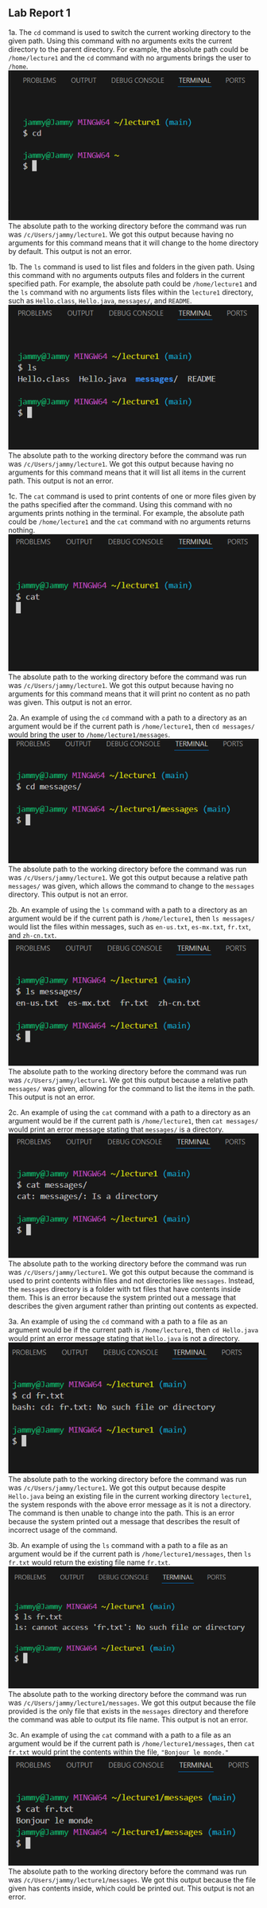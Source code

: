 ## Lab Report 1
1a. The ```cd``` command is used to switch the current working directory to the given path. Using this command with no arguments exits the current directory to the parent directory. For example, the absolute path could be ```/home/lecture1``` and the ```cd``` command with no arguments brings the user to ```/home```.  
![Image](1a.png)  
The absolute path to the working directory before the command was run was ```/c/Users/jammy/lecture1```. We got this output because having no arguments for this command means that it will change to the home directory by default. This output is not an error.  

1b. The ```ls``` command is used to list files and folders in the given path. Using this command with no arguments outputs files and folders in the current specified path. For example, the absolute path could be ```/home/lecture1``` and the ```ls``` command with no arguments lists files within the ```lecture1``` directory, such as ```Hello.class```, ```Hello.java```, ```messages/```, and ```README```.  
![Image](1b.png)  
The absolute path to the working directory before the command was run was ```/c/Users/jammy/lecture1```. We got this output because having no arguments for this command means that it will list all items in the current path. This output is not an error.  

1c. The ```cat``` command is used to print contents of one or more files given by the paths specified after the command. Using this command with no arguments prints nothing in the terminal. For example, the absolute path could be ```/home/lecture1``` and the ```cat``` command with no arguments returns nothing.  
![Image](1c.png)  
The absolute path to the working directory before the command was run was ```/c/Users/jammy/lecture1```. We got this output because having no arguments for this command means that it will print no content as no path was given. This output is not an error.  

2a. An example of using the ```cd``` command with a path to a directory as an argument would be if the current path is ```/home/lecture1```, then ```cd messages/``` would bring the user to ```/home/lecture1/messages```.  
![Image](2a.png)  
The absolute path to the working directory before the command was run was ```/c/Users/jammy/lecture1```. We got this output because a relative path ```messages/``` was given, which allows the command to change to the ```messages``` directory. This output is not an error.  

2b. An example of using the ```ls``` command with a path to a directory as an argument would be if the current path is ```/home/lecture1```, then ```ls messages/``` would list the files within messages, such as ```en-us.txt```, ```es-mx.txt```, ```fr.txt```, and ```zh-cn.txt```.  
![Image](2b.png)  
The absolute path to the working directory before the command was run was ```/c/Users/jammy/lecture1```. We got this output because a relative path ```messages/``` was given, allowing for the command to list the items in the path. This output is not an error.  

2c. An example of using the ```cat``` command with a path to a directory as an argument would be if the current path is ```/home/lecture1```, then ```cat messages/``` would print an error message stating that ```messages/``` is a directory.  
![Image](2c.png)  
The absolute path to the working directory before the command was run was ```/c/Users/jammy/lecture1```. We got this output because the command is used to print contents within files and not directories like ```messages```. Instead, the ```messages``` directory is a folder with txt files that have contents inside them. This is an error because the system printed out a message that describes the given argument rather than printing out contents as expected.  

3a. An example of using the ```cd``` command with a path to a file as an argument would be if the current path is ```/home/lecture1```, then ```cd Hello.java``` would print an error message stating that ```Hello.java``` is not a directory.  
![Image](3a.png)  
The absolute path to the working directory before the command was run was ```/c/Users/jammy/lecture1```. We got this output because despite ```Hello.java``` being an existing file in the current working directory ```lecture1```, the system responds with the above error message as it is not a directory. The command is then unable to change into the path. This is an error because the system printed out a message that describes the result of incorrect usage of the command.  

3b. An example of using the ```ls``` command with a path to a file as an argument would be if the current path is ```/home/lecture1/messages```, then ```ls fr.txt``` would return the existing file name ```fr.txt```.  
![Image](3b.png)  
The absolute path to the working directory before the command was run was ```/c/Users/jammy/lecture1/messages```. We got this output because the file provided is the only file that exists in the ```messages``` directory and therefore the command was able to output its file name. This output is not an error.  

3c. An example of using the ```cat``` command with a path to a file as an argument would be if the current path is ```/home/lecture1/messages```, then ```cat fr.txt``` would print the contents within the file, ```"Bonjour le monde."```  
![Image](3c.png)  
The absolute path to the working directory before the command was run was ```/c/Users/jammy/lecture1/messages```. We got this output because the file given has contents inside, which could be printed out. This output is not an error.
